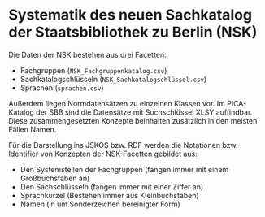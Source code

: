 # Systematik des neuen Sachkatalog der Staatsbibliothek zu Berlin (NSK)

Die Daten der NSK bestehen aus drei Facetten:

* Fachgruppen (`NSK_Fachgruppenkatalog.csv`)
* Sachkatalogschlüsseln (`NSK_Sachkatalogschlüssel.csv`)
* Sprachen (`sprachen.csv`)

Außerdem liegen Normdatensätzen zu einzelnen Klassen vor. Im PICA-Katalog der SBB sind die Datensätze mit Suchschlüssel XLSY auffindbar. Diese zusammengesetzten Konzepte beinhalten zusätzlich in den meisten Fällen Namen.

Für die Darstellung ins JSKOS bzw. RDF werden die Notationen bzw. Identifier von Konzepten der NSK-Facetten gebildet aus:

* Den Systemstellen der Fachgruppen (fangen immer mit einem Großbuchstaben an)
* Den Sachschlüsseln (fangen immer mit einer Ziffer an)
* Sprachkürzel (Bestehen immer aus Kleinbuchstaben)
* Namen (in um Sonderzeichen bereinigter Form)


